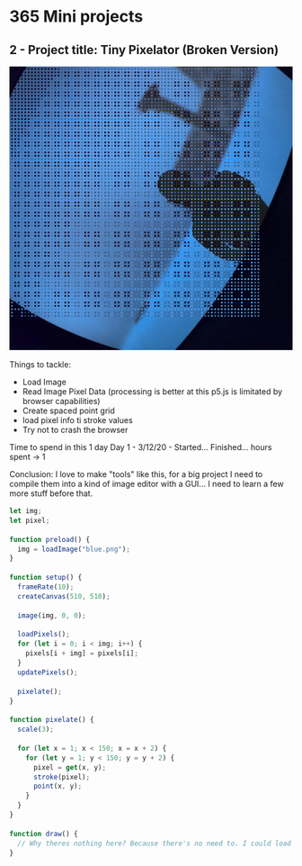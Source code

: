 # 365 Mini projects

## 2 - Project title: Tiny Pixelator (Broken Version)

![Tiny Pixelator](canvas2.png "Tiny Pixelator")

Things to tackle:

- Load Image
- Read Image Pixel Data (processing is better at this p5.js is limitated by browser capabilities)
- Create spaced point grid
- load pixel info ti stroke values
- Try not to crash the browser

Time to spend in this 1 day
Day 1 - 3/12/20 - Started... Finished...
hours spent -> 1

Conclusion: I love to make "tools" like this, for a big project I need to compile them into a kind of image editor with a GUI... I need to learn a few more stuff before that.

```javascript
let img;
let pixel;

function preload() {
  img = loadImage("blue.png");
}

function setup() {
  frameRate(10);
  createCanvas(510, 510);

  image(img, 0, 0);

  loadPixels();
  for (let i = 0; i < img; i++) {
    pixels[i + img] = pixels[i];
  }
  updatePixels();

  pixelate();
}

function pixelate() {
  scale(3);

  for (let x = 1; x < 150; x = x + 2) {
    for (let y = 1; y < 150; y = y + 2) {
      pixel = get(x, y);
      stroke(pixel);
      point(x, y);
    }
  }
}

function draw() {
  // Why theres nothing here? Because there's no need to. I could load the output in Draw and create a buch of loading cicles piling up huge amounts of information and likely just crash everything.
}
```
